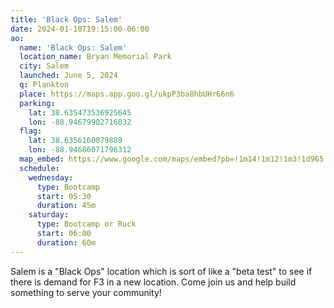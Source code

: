 ```yaml
---
title: 'Black Ops: Salem'
date: 2024-01-10T19:15:00-06:00
ao:
  name: 'Black Ops: Salem'
  location_name: Bryan Memorial Park
  city: Salem
  launched: June 5, 2024
  q: Plankton
  place: https://maps.app.goo.gl/ukpP3ba8hbUHr66n6
  parking:
    lat: 38.635473536925645
    lon: -88.94679902716032
  flag:
    lat: 38.6356160079889
    lon: -88.94686071796312
  map_embed: https://www.google.com/maps/embed?pb=!1m14!1m12!1m3!1d965.815826764785!2d-88.94707797695135!3d38.635492393402934!2m3!1f0!2f0!3f0!3m2!1i1024!2i768!4f13.1!5e1!3m2!1sen!2sus!4v1717020078736!5m2!1sen!2sus
  schedule:
    wednesday:
      type: Bootcamp
      start: 05:30
      duration: 45m
    saturday:
      type: Bootcamp or Ruck
      start: 06:00
      duration: 60m
---
```

Salem is a "Black Ops" location which is sort of like a "beta test" to see if there is demand for F3 in a new location.
Come join us and help build something to serve your community!
